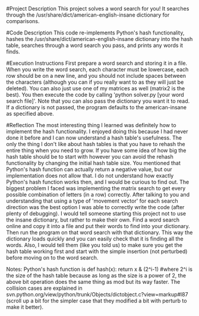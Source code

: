 #Project Description
This project solves a word search for you! It searches through the /usr/share/dict/american-english-insane dictionary for comparisons.

#Code Description
This code re-implements Python's hash functionality, hashes the /usr/share/dict/american-english-insane dictionary into the hash table, searches through a word search you pass, and prints any words it finds.

#Execution Instructions
First prepare a word search and storing it in a file. When you write the word search, each character must be lowercase, each row should be on a new line, and you should not include spaces between the characters (although you can if you really want to as they will just be deleted). You can also just use one of my matrices as well (matrix2 is the best). You then execute the code by calling 'python solver.py [your word search file]'. Note that you can also pass the dictionary you want it to read. If a dictionary is not passed, the program defaults to the american-insane as specified above.

#Reflection
The most interesting thing I learned was definitely how to implement the hash functionality. I enjoyed doing this because I had never done it before and I can now understand a hash table's usefulness. The only the thing I don't like about hash tables is that you have to rehash the entire thing when you need to grow. If you have some idea of how big the hash table should be to start with however you can avoid the rehash functionality by changing the initial hash table size.
You mentioned that Python's hash function can actually return a negative value, but our implementation does not allow that. I do not understand how exactly Python's hash function works then, and I would be curious to find out.
The biggest problem I faced was implementing the matrix search to get every possible combination of letters (in a row) correctly. After talking to you and understanding that using a type of 'movement vector' for each search direction was the best option I was able to correctly write the code (after plenty of debugging).
I would tell someone starting this project not to use the insane dictionary, but rather to make their own. Find a word search online and copy it into a file and put their words to find into your dictionary. Then run the program on that word search with that dictionary. This way the dictionary loads quickly and you can easily check that it is finding all the words. Also, I would tell them (like you told us) to make sure you get the hash table working first and start with the simple insertion (not perturbed) before moving on to the word search.


Notes: Python's hash function is
def hash(x):
    return x & (2^i-1) #where 2^i is the size of the hash table
because as long as the size is a power of 2, the above bit operation does the same thing as mod but its way faster.
The collision cases are explained in svn.python.org/view/python/trunk/Objects/dictobject.c?view=markup#l87 (scroll up a bit for the simpler case that they modified a bit with perturb to make it better).
